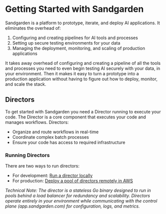 # Getting Started with Sandgarden

Sandgarden is a platform to prototype, iterate, and deploy AI applications. It eliminates the overhead of:

1. Configuring and creating pipelines for AI tools and processes
2. Setting up secure testing environments for your data
3. Managing the deployment, monitoring, and scaling of production applications

It takes away overhead of configuring and creating a pipeline of all the tools and processes you need to even begin testing AI securely with your data, in your environment. Then it makes it easy to turn a prototype into a production application without having to figure out how to deploy, monitor, and scale the stack.

## Directors

To get started with Sandgarden you need a Director running to execute your code. The Director is a core component that executes your code and manages workflows. Directors:

- Organize and route workflows in real-time
- Coordinate complex batch processes
- Ensure your code has access to required infrastructure

### Running Directors

There are two ways to run directors:

* For development: [Run a director locally](/docker_compose/README.md)
* For production: [Deploy a pool of directors remotely in AWS](/aws/README.md)

_Technical Note: The director is a stateless Go binary designed to run in pools behind a load balancer for redundancy and scalability. Directors operate entirely in your environment while communicating with the control plane (app.sandgarden.com) for configuration, logs, and metrics._
